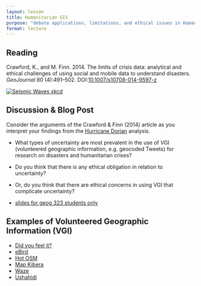 ```yaml
---
layout: lesson
title: Humanitarian GIS
purpose: "debate applications, limitations, and ethical issues in Humanitarian GIS"
format: lecture
---
```


## Reading

Crawford, K., and M. Finn. 2014. The limits of crisis data: analytical and ethical challenges of using social and mobile data to understand disasters. *GeoJournal* 80 (4):491–502. DOI:[10.1007/s10708-014-9597-z](https://10.1007/s10708-014-9597-z)

[![Seismic Waves xkcd](https://imgs.xkcd.com/comics/seismic_waves.png)](https://xkcd.com/723/)

## Discussion & Blog Post

Consider the arguments of the Crawford & Finn (2014) article as you interpret your findings from the [Hurricane Dorian](/2021/11/11/twitter-hurricane) analysis.

- What types of uncertainty are most prevalent in the use of VGI (volunteered geographic information, e.g. geocoded Tweets) for research on disasters and humanitarian crises?
- Do you think that there is any ethical obligation in relation to uncertainty?
- Or, do you think that there are ethical concerns in using VGI that complicate uncertainty?

- [slides for geog 323 students only](https://github.com/GIS4DEV/literature/blob/master/twitter.pdf)

## Examples of Volunteered Geographic Information (VGI)

- [Did you feel it?](https://earthquake.usgs.gov/data/dyfi/)
- [eBird](https://ebird.org/hotspots)
- [Hot OSM](https://www.hotosm.org/)
- [Map Kibera](https://mapkibera.org/)
- [Waze](https://www.waze.com/)
- [Ushahidi](https://www.ushahidi.com/)
